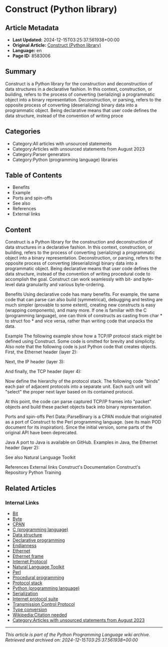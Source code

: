 # Construct (Python library)

## Article Metadata

- **Last Updated:** 2024-12-15T03:25:37.561938+00:00
- **Original Article:** [Construct (Python library)](https://en.wikipedia.org/wiki/Construct_(Python_library))
- **Language:** en
- **Page ID:** 8583006

## Summary

Construct is a Python library for the construction and deconstruction of data structures in a declarative fashion. In this context, construction, or building, refers to the process of converting (serializing) a programmatic object into a binary representation. 
Deconstruction, or parsing, refers to the opposite process of converting (deserializing) binary data into a programmatic object. Being declarative means that user code defines the data structure, instead of the convention of writing proce

## Categories

- Category:All articles with unsourced statements
- Category:Articles with unsourced statements from August 2023
- Category:Parser generators
- Category:Python (programming language) libraries

## Table of Contents

- Benefits
- Example
- Ports and spin-offs
- See also
- References
- External links

## Content

Construct is a Python library for the construction and deconstruction of data structures in a declarative fashion. In this context, construction, or building, refers to the process of converting (serializing) a programmatic object into a binary representation. 
Deconstruction, or parsing, refers to the opposite process of converting (deserializing) binary data into a programmatic object. Being declarative means that user code defines the data structure, instead of the convention of writing procedural code to accomplish the goal. Construct can work seamlessly with bit- and byte-level data granularity and various byte-ordering.

Benefits
Using declarative code has many benefits. For example, the same code that can parse can also build (symmetrical), debugging and testing are much simpler (provable to some extent), creating new constructs is easy (wrapping components), and many more. If one is familiar with the C (programming language), one can think of constructs as casting from char * to struct foo * and vice versa, rather than writing code that unpacks the data.

Example
The following example show how a TCP/IP protocol stack might be defined using Construct. Some code is omitted for brevity and simplicity. Also note that the following code is just Python code that creates objects.
First, the Ethernet header (layer 2):

Next, the IP header (layer 3):

And finally, the TCP header (layer 4):

Now define the hierarchy of the protocol stack. The following code "binds" each pair of adjacent protocols into a separate unit. Each such unit will "select" the proper next layer based on its contained protocol.

At this point, the code can parse captured TCP/IP frames into "packet" objects and build these packet objects back into binary representation.

Ports and spin-offs
Perl
Data::ParseBinary is a CPAN module that originated as a port of Construct to the Perl programming language. (see its main POD document for its inspiration). Since the initial version, some parts of the original API have been deprecated.

Java
A port to Java is available on GitHub. Examples in Java, the Ethernet header (layer 2):

See also
Natural Language Toolkit

References
External links
Construct's Documentation
Construct's Repository
Python Training

## Related Articles

### Internal Links

- [Bit](https://en.wikipedia.org/wiki/Bit)
- [Byte](https://en.wikipedia.org/wiki/Byte)
- [CPAN](https://en.wikipedia.org/wiki/CPAN)
- [C (programming language)](https://en.wikipedia.org/wiki/C_(programming_language))
- [Data structure](https://en.wikipedia.org/wiki/Data_structure)
- [Declarative programming](https://en.wikipedia.org/wiki/Declarative_programming)
- [Endianness](https://en.wikipedia.org/wiki/Endianness)
- [Ethernet](https://en.wikipedia.org/wiki/Ethernet)
- [Ethernet frame](https://en.wikipedia.org/wiki/Ethernet_frame)
- [Internet Protocol](https://en.wikipedia.org/wiki/Internet_Protocol)
- [Natural Language Toolkit](https://en.wikipedia.org/wiki/Natural_Language_Toolkit)
- [Perl](https://en.wikipedia.org/wiki/Perl)
- [Procedural programming](https://en.wikipedia.org/wiki/Procedural_programming)
- [Protocol stack](https://en.wikipedia.org/wiki/Protocol_stack)
- [Python (programming language)](https://en.wikipedia.org/wiki/Python_(programming_language))
- [Serialization](https://en.wikipedia.org/wiki/Serialization)
- [Internet protocol suite](https://en.wikipedia.org/wiki/Internet_protocol_suite)
- [Transmission Control Protocol](https://en.wikipedia.org/wiki/Transmission_Control_Protocol)
- [Type conversion](https://en.wikipedia.org/wiki/Type_conversion)
- [Wikipedia:Citation needed](https://en.wikipedia.org/wiki/Wikipedia:Citation_needed)
- [Category:Articles with unsourced statements from August 2023](https://en.wikipedia.org/wiki/Category:Articles_with_unsourced_statements_from_August_2023)

---
_This article is part of the Python Programming Language wiki archive._
_Retrieved and archived on: 2024-12-15T03:25:37.561938+00:00_